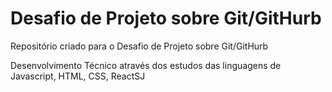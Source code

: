 # Desafio de Projeto sobre Git/GitHurb

Repositório criado para o Desafio de Projeto sobre Git/GitHurb



Desenvolvimento Técnico através dos estudos das linguagens de Javascript, HTML, CSS, ReactSJ
